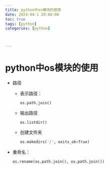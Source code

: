 ```yaml
---
title: python中os模块的使用
date: 2024-04-1 20:00:00
toc: true
tags: [python]
categories: [python]



---
```


#  

<!-- more -->

# python中os模块的使用

- 路径

  - 表示路径：

    `os.path.join()`

  - 输出路径

    `os.listdir()`

  - 创建文件夹

    ```python
    os.makedirs('/', exits_ok=True)
    ```

    

- 重命名：

  `os.rename(os.path.join(), os.path.join())`
